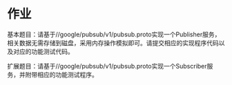 # 作业

基本题目：请基于//google/pubsub/v1/pubsub.proto实现一个Publisher服务，相关数据无需存储到磁盘，采用内存操作模拟即可。请提交相应的实现程序代码以及对应的功能测试代码。

扩展题目：请基于//google/pubsub/v1/pubsub.proto实现一个Subscriber服务，并附带相应的功能测试程序。